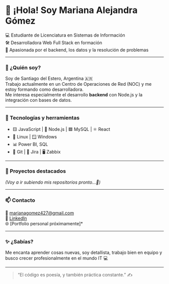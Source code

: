 # 👋 ¡Hola! Soy Mariana Alejandra Gómez

💻 Estudiante de Licenciatura en Sistemas de Información  
🛠️ Desarrolladora Web Full Stack en formación  
🚀 Apasionada por el backend, los datos y la resolución de problemas  

---

### 🌱 ¿Quién soy?

Soy de Santiago del Estero, Argentina 🇦🇷  
Trabajo actualmente en un Centro de Operaciones de Red (NOC) y me estoy formando como desarrolladora.  
Me interesa especialmente el desarrollo **backend** con Node.js y la integración con bases de datos.  

---

### 🧠 Tecnologías y herramientas

- 🟨 JavaScript | 🔵 Node.js | 🟦 MySQL | ⚛️ React  
- 🐧 Linux | 🪟 Windows  
- 📊 Power BI, SQL  
- 🐙 Git | 🧠 Jira | 🖥️ Zabbix 

---

### 💼 Proyectos destacados

*(Voy a ir subiendo mis repositorios pronto...🚧)*

---

### 📫 Contacto

📧 marianagomez427@gmail.com  
💼 [LinkedIn](www.linkedin.com/in/marianagom)  
🌐 [Portfolio personal próximamente]*

---

### ✨ ¿Sabías?

Me encanta aprender cosas nuevas, soy detallista, trabajo bien en equipo y busco crecer profesionalmente en el mundo IT 💻

---

> “El código es poesía, y también práctica constante.” ✍️
